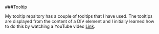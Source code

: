 ###Tooltip

My tooltip repsitory has a couple of tooltips that I have used. The tooltips are displayed from the content of a DIV element and I initially learned how to do this by watching a YouTube video [Link](http://www.youtube.com/watch?v=gJY8YUjFd58/).